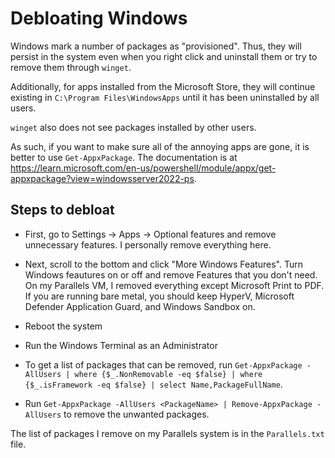 # Debloating Windows

Windows mark a number of packages as "provisioned". Thus, they will persist in the system even when you right click and uninstall them or try to remove them through `winget`.

Additionally, for apps installed from the Microsoft Store, they will continue existing in `C:\Program Files\WindowsApps` until it has been uninstalled by all users.

`winget` also does not see packages installed by other users.

As such, if you want to make sure all of the annoying apps are gone, it is better to use `Get-AppxPackage`. The documentation is at https://learn.microsoft.com/en-us/powershell/module/appx/get-appxpackage?view=windowsserver2022-ps.

## Steps to debloat

- First, go to Settings -> Apps -> Optional features and remove unnecessary features. I personally remove everything here.

- Next, scroll to the bottom and click "More Windows Features". Turn Windows feautures on or off and remove Features that you don't need. On my Parallels VM, I removed everything except Microsoft Print to PDF. If you are running bare metal, you should keep HyperV, Microsoft Defender Application Guard, and Windows Sandbox on.

- Reboot the system

- Run the Windows Terminal as an Administrator

- To get a list of packages that can be removed, run `Get-AppxPackage -AllUsers | where {$_.NonRemovable -eq $false} | where {$_.isFramework -eq $false} | select Name,PackageFullName`.

- Run `Get-AppxPackage -AllUsers <PackageName> | Remove-AppxPackage -AllUsers` to remove the unwanted packages.

The list of packages I remove on my Parallels system is in the `Parallels.txt` file.